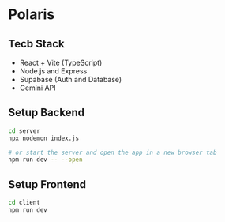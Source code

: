 # Polaris 

## Tecb Stack
- React + Vite (TypeScript)
- Node.js and Express
- Supabase (Auth and Database)
- Gemini API 

## Setup Backend


```sh
cd server
npx nodemon index.js

# or start the server and open the app in a new browser tab
npm run dev -- --open
```

## Setup Frontend


```sh
cd client
npm run dev

```
